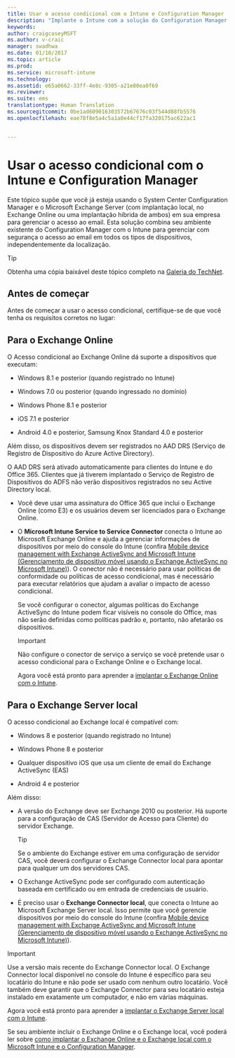 ```yaml
---
title: Usar o acesso condicional com o Intune e Configuration Manager
description: "Implante o Intune com a solução do Configuration Manager."
keywords: 
author: craigcaseyMSFT
ms.author: v-craic
manager: swadhwa
ms.date: 01/10/2017
ms.topic: article
ms.prod: 
ms.service: microsoft-intune
ms.technology: 
ms.assetid: e65a0662-33ff-4e8c-9305-a21e80ea0f69
ms.reviewer: 
ms.suite: ems
translationtype: Human Translation
ms.sourcegitcommit: 0be1ad609016303572b67676c03f544d88fb5576
ms.openlocfilehash: eae78f8e5a4c5a1a0e44cf17fa320175ac622ac1


---
```


# <a name="use-conditional-access-with-intune-and-configuration-manager"></a>Usar o acesso condicional com o Intune e Configuration Manager
Este tópico supõe que você já esteja usando o System Center Configuration Manager e o Microsoft Exchange Server (com implantação local, no Exchange Online ou uma implantação híbrida de ambos) em sua empresa para gerenciar o acesso ao email. Esta solução combina seu ambiente existente do Configuration Manager com o Intune para gerenciar com segurança o acesso ao email em todos os tipos de dispositivos, independentemente da localização.

> [!TIP]
> Obtenha uma cópia baixável deste tópico completo na [Galeria do TechNet](https://gallery.technet.microsoft.com/Deploying-Enterprise-16499404).

## <a name="before-you-begin"></a>Antes de começar
Antes de começar a usar o acesso condicional, certifique-se de que você tenha os requisitos corretos no lugar:

## <a name="for-exchange-online"></a>Para o Exchange Online
O Acesso condicional ao Exchange Online dá suporte a dispositivos que executam:

-   Windows 8.1 e posterior (quando registrado no Intune)

-   Windows 7.0 ou posterior (quando ingressado no domínio)

-   Windows Phone 8.1 e posterior

-   iOS 7.1 e posterior

-   Android 4.0 e posterior, Samsung Knox Standard 4.0 e posterior

Além disso, os dispositivos devem ser registrados no AAD DRS (Serviço de Registro de Dispositivo do Azure Active Directory).

O AAD DRS será ativado automaticamente para clientes do Intune e do Office 365. Clientes que já tiverem implantado o Serviço de Registro de Dispositivos do ADFS não verão dispositivos registrados no seu Active Directory local.

-   Você deve usar uma assinatura do Office 365 que inclui o Exchange Online (como E3) e os usuários devem ser licenciados para o Exchange Online.

-   O **Microsoft Intune Service to Service Connector** conecta o Intune ao Microsoft Exchange Online e ajuda a gerenciar informações de dispositivos por meio do console do Intune (confira [Mobile device management with Exchange ActiveSync and Microsoft Intune (Gerenciamento de dispositivo móvel usando o Exchange ActiveSync no Microsoft Intune)](/intune/deploy-use/mobile-device-management-with-exchange-activesync-and-microsoft-intune)). O conector não é necessário para usar políticas de conformidade ou políticas de acesso condicional, mas é necessário para executar relatórios que ajudam a avaliar o impacto de acesso condicional.

    Se você configurar o conector, algumas políticas do Exchange ActiveSync do Intune podem ficar visíveis no console do Office, mas não serão definidas como políticas padrão e, portanto, não afetarão os dispositivos.

    > [!IMPORTANT]
    > Não configure o conector de serviço a serviço se você pretende usar o acesso condicional para o Exchange Online e o Exchange local.

    Agora você está pronto para aprender a [implantar o Exchange Online com o Intune](conditional-access-intune-exchange-online.md).

## <a name="for-exchange-server-on-premises"></a>Para o Exchange Server local
O acesso condicional ao Exchange local é compatível com:

-   Windows 8 e posterior (quando registrado no Intune)

-   Windows Phone 8 e posterior

-   Qualquer dispositivo iOS que usa um cliente de email do Exchange ActiveSync (EAS)

-   Android 4 e posterior

Além disso:

-   A versão do Exchange deve ser Exchange 2010 ou posterior. Há suporte para a configuração de CAS (Servidor de Acesso para Cliente) do servidor Exchange.

    > [!TIP]
    > Se o ambiente do Exchange estiver em uma configuração de servidor CAS, você deverá configurar o Exchange Connector local para apontar para qualquer um dos servidores CAS.

-   O Exchange ActiveSync pode ser configurado com autenticação baseada em certificado ou em entrada de credenciais de usuário.

-   É preciso usar o **Exchange Connector local**, que conecta o Intune ao Microsoft Exchange Server local. Isso permite que você gerencie dispositivos por meio do console do Intune (confira [Mobile device management with Exchange ActiveSync and Microsoft Intune (Gerenciamento de dispositivo móvel usando o Exchange ActiveSync no Microsoft Intune)](/intune/deploy-use/mobile-device-management-with-exchange-activesync-and-microsoft-intune)).

  > [!IMPORTANT]
> Use a versão mais recente do Exchange Connector local. O Exchange Connector local disponível no console do Intune é específico para seu locatário do Intune e não pode ser usado com nenhum outro locatário. Você também deve garantir que o Exchange Connector para seu locatário esteja instalado em exatamente um computador, e não em várias máquinas.

  Agora você está pronto para aprender a [implantar o Exchange Server local com o Intune](conditional-access-intune-exchange.md).

Se seu ambiente incluir o Exchange Online e o Exchange local, você poderá ler sobre [como implantar o Exchange Online e o Exchange local com o Microsoft Intune e o Configuration Manager](conditional-access-intune-configmgr-coexist.md).



<!--HONumber=Jan17_HO2-->


